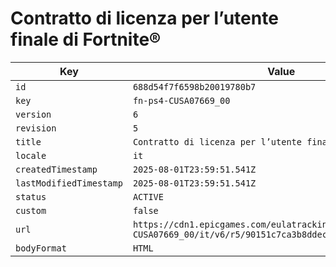 # Contratto di licenza per l’utente finale di Fortnite®

| Key | Value |
| --- | ----- |
| `id` | `688d54f7f6598b20019780b7` |
| `key` | `fn-ps4-CUSA07669_00` |
| `version` | `6` |
| `revision` | `5` |
| `title` | `Contratto di licenza per l’utente finale di Fortnite®` |
| `locale` | `it` |
| `createdTimestamp` | `2025-08-01T23:59:51.541Z` |
| `lastModifiedTimestamp` | `2025-08-01T23:59:51.541Z` |
| `status` | `ACTIVE` |
| `custom` | `false` |
| `url` | `https://cdn1.epicgames.com/eulatracking-download/fn-ps4-CUSA07669_00/it/v6/r5/90151c7ca3b8ddecf60c198751cd14cc.pdf` |
| `bodyFormat` | `HTML` |
